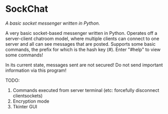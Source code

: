 # SockChat
*A basic socket messenger written in Python.*

A very basic socket-based messenger written in Python. Operates off a server-client chatroom model, where multiple clients can connect to one server and all can see messages that are posted. Supports some basic commands, the prefix for which is the hash key (#). Enter "#help" to view some commands!

In its current state, messages sent are not secured! Do not send important information via this program!

TODO:
1. Commands executed from server terminal (etc: forcefully disconnect clientsockets)
2. Encryption mode
3. Tkinter GUI
